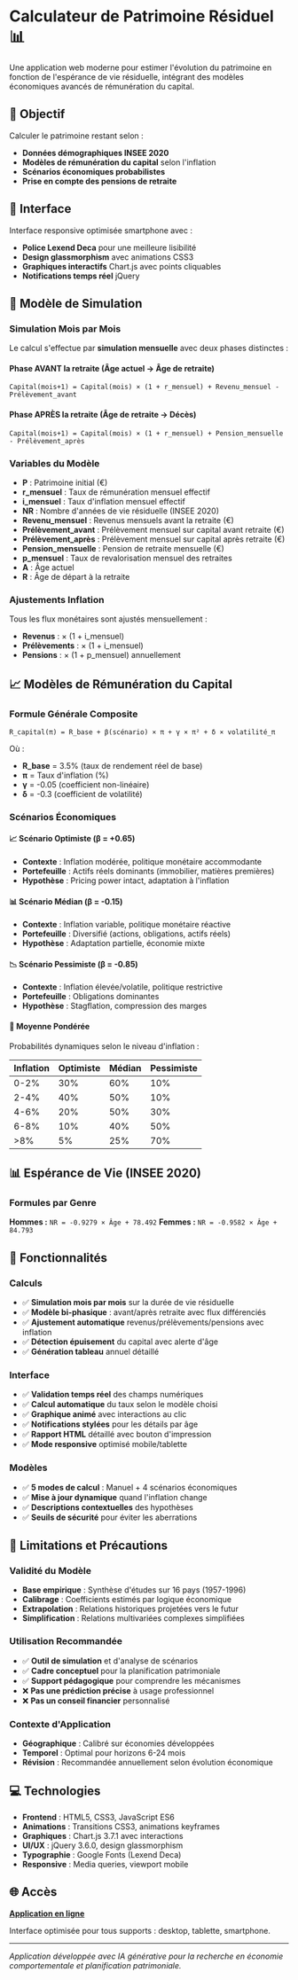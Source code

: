 # Calculateur de Patrimoine Résiduel 📊

Une application web moderne pour estimer l'évolution du patrimoine en fonction de l'espérance de vie résiduelle, intégrant des modèles économiques avancés de rémunération du capital.

## 🎯 Objectif

Calculer le patrimoine restant selon :
- **Données démographiques INSEE 2020**
- **Modèles de rémunération du capital** selon l'inflation
- **Scénarios économiques probabilistes**
- **Prise en compte des pensions de retraite**

## 📱 Interface

Interface responsive optimisée smartphone avec :
- **Police Lexend Deca** pour une meilleure lisibilité
- **Design glassmorphism** avec animations CSS3
- **Graphiques interactifs** Chart.js avec points cliquables
- **Notifications temps réel** jQuery

## 🧮 Modèle de Simulation

### Simulation Mois par Mois

Le calcul s'effectue par **simulation mensuelle** avec deux phases distinctes :

#### **Phase AVANT la retraite** (Âge actuel → Âge de retraite)
```
Capital(mois+1) = Capital(mois) × (1 + r_mensuel) + Revenu_mensuel - Prélèvement_avant
```

#### **Phase APRÈS la retraite** (Âge de retraite → Décès)
```
Capital(mois+1) = Capital(mois) × (1 + r_mensuel) + Pension_mensuelle - Prélèvement_après
```

### Variables du Modèle

- **P** : Patrimoine initial (€)
- **r_mensuel** : Taux de rémunération mensuel effectif
- **i_mensuel** : Taux d'inflation mensuel effectif
- **NR** : Nombre d'années de vie résiduelle (INSEE 2020)
- **Revenu_mensuel** : Revenus mensuels avant la retraite (€)
- **Prélèvement_avant** : Prélèvement mensuel sur capital avant retraite (€)
- **Prélèvement_après** : Prélèvement mensuel sur capital après retraite (€)
- **Pension_mensuelle** : Pension de retraite mensuelle (€)
- **p_mensuel** : Taux de revalorisation mensuel des retraites
- **A** : Âge actuel
- **R** : Âge de départ à la retraite

### Ajustements Inflation

Tous les flux monétaires sont ajustés mensuellement :
- **Revenus** : × (1 + i_mensuel)
- **Prélèvements** : × (1 + i_mensuel) 
- **Pensions** : × (1 + p_mensuel) annuellement

## 📈 Modèles de Rémunération du Capital

### Formule Générale Composite

```
R_capital(π) = R_base + β(scénario) × π + γ × π² + δ × volatilité_π
```

Où :
- **R_base** = 3.5% (taux de rendement réel de base)
- **π** = Taux d'inflation (%)
- **γ** = -0.05 (coefficient non-linéaire)
- **δ** = -0.3 (coefficient de volatilité)

### Scénarios Économiques

#### 📈 Scénario Optimiste (β = +0.65)
- **Contexte** : Inflation modérée, politique monétaire accommodante
- **Portefeuille** : Actifs réels dominants (immobilier, matières premières)
- **Hypothèse** : Pricing power intact, adaptation à l'inflation

#### 📊 Scénario Médian (β = -0.15)
- **Contexte** : Inflation variable, politique monétaire réactive
- **Portefeuille** : Diversifié (actions, obligations, actifs réels)
- **Hypothèse** : Adaptation partielle, économie mixte

#### 📉 Scénario Pessimiste (β = -0.85)
- **Contexte** : Inflation élevée/volatile, politique restrictive
- **Portefeuille** : Obligations dominantes
- **Hypothèse** : Stagflation, compression des marges

#### 🎯 Moyenne Pondérée
Probabilités dynamiques selon le niveau d'inflation :

| Inflation | Optimiste | Médian | Pessimiste |
|-----------|-----------|--------|------------|
| 0-2% | 30% | 60% | 10% |
| 2-4% | 40% | 50% | 10% |
| 4-6% | 20% | 50% | 30% |
| 6-8% | 10% | 40% | 50% |
| >8% | 5% | 25% | 70% |

## 📊 Espérance de Vie (INSEE 2020)

### Formules par Genre

**Hommes :** `NR = -0.9279 × Âge + 78.492`
**Femmes :** `NR = -0.9582 × Âge + 84.793`

## 🔧 Fonctionnalités

### Calculs
- ✅ **Simulation mois par mois** sur la durée de vie résiduelle
- ✅ **Modèle bi-phasique** : avant/après retraite avec flux différenciés
- ✅ **Ajustement automatique** revenus/prélèvements/pensions avec inflation
- ✅ **Détection épuisement** du capital avec alerte d'âge
- ✅ **Génération tableau** annuel détaillé

### Interface
- ✅ **Validation temps réel** des champs numériques
- ✅ **Calcul automatique** du taux selon le modèle choisi
- ✅ **Graphique animé** avec interactions au clic
- ✅ **Notifications stylées** pour les détails par âge
- ✅ **Rapport HTML** détaillé avec bouton d'impression
- ✅ **Mode responsive** optimisé mobile/tablette

### Modèles
- ✅ **5 modes de calcul** : Manuel + 4 scénarios économiques
- ✅ **Mise à jour dynamique** quand l'inflation change
- ✅ **Descriptions contextuelles** des hypothèses
- ✅ **Seuils de sécurité** pour éviter les aberrations

## 🚨 Limitations et Précautions

### Validité du Modèle
- **Base empirique** : Synthèse d'études sur 16 pays (1957-1996)
- **Calibrage** : Coefficients estimés par logique économique
- **Extrapolation** : Relations historiques projetées vers le futur
- **Simplification** : Relations multivariées complexes simplifiées

### Utilisation Recommandée
- ✅ **Outil de simulation** et d'analyse de scénarios
- ✅ **Cadre conceptuel** pour la planification patrimoniale
- ✅ **Support pédagogique** pour comprendre les mécanismes
- ❌ **Pas une prédiction précise** à usage professionnel
- ❌ **Pas un conseil financier** personnalisé

### Contexte d'Application
- **Géographique** : Calibré sur économies développées
- **Temporel** : Optimal pour horizons 6-24 mois
- **Révision** : Recommandée annuellement selon évolution économique

## 💻 Technologies

- **Frontend** : HTML5, CSS3, JavaScript ES6
- **Animations** : Transitions CSS3, animations keyframes
- **Graphiques** : Chart.js 3.7.1 avec interactions
- **UI/UX** : jQuery 3.6.0, design glassmorphism
- **Typographie** : Google Fonts (Lexend Deca)
- **Responsive** : Media queries, viewport mobile

## 🌐 Accès

**[Application en ligne](https://l0d0v1c.github.io/EquationDeLaMort/)**

Interface optimisée pour tous supports : desktop, tablette, smartphone.

---

*Application développée avec IA générative pour la recherche en économie comportementale et planification patrimoniale.*